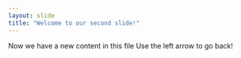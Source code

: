 ```yaml
---
layout: slide
title: "Welcome to our second slide!"
---
```

Now we have a new content in this file 
Use the left arrow to go back!
